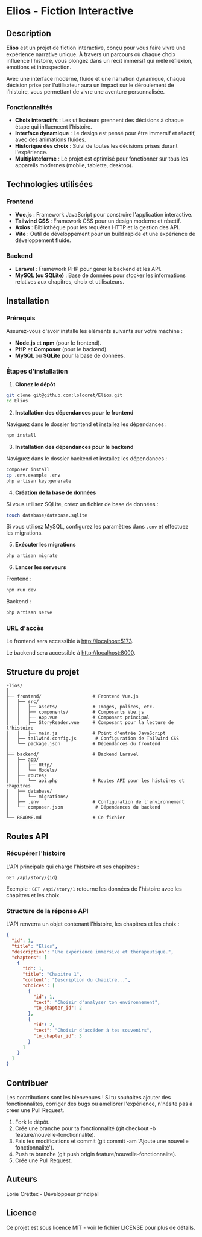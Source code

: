 # Elios - Fiction Interactive

## Description

**Elios** est un projet de fiction interactive, conçu pour vous faire vivre une expérience narrative unique. À travers un parcours où chaque choix influence l'histoire, vous plongez dans un récit immersif qui mêle réflexion, émotions et introspection.

Avec une interface moderne, fluide et une narration dynamique, chaque décision prise par l'utilisateur aura un impact sur le déroulement de l'histoire, vous permettant de vivre une aventure personnalisée.

### Fonctionnalités

* **Choix interactifs** : Les utilisateurs prennent des décisions à chaque étape qui influencent l'histoire.
* **Interface dynamique** : Le design est pensé pour être immersif et réactif, avec des animations fluides.
* **Historique des choix** : Suivi de toutes les décisions prises durant l'expérience.
* **Multiplateforme** : Le projet est optimisé pour fonctionner sur tous les appareils modernes (mobile, tablette, desktop).

## Technologies utilisées

### Frontend

* **Vue.js** : Framework JavaScript pour construire l'application interactive.
* **Tailwind CSS** : Framework CSS pour un design moderne et réactif.
* **Axios** : Bibliothèque pour les requêtes HTTP et la gestion des API.
* **Vite** : Outil de développement pour un build rapide et une expérience de développement fluide.

### Backend

* **Laravel** : Framework PHP pour gérer le backend et les API.
* **MySQL (ou SQLite)** : Base de données pour stocker les informations relatives aux chapitres, choix et utilisateurs.

## Installation

### Prérequis

Assurez-vous d'avoir installé les éléments suivants sur votre machine :

* **Node.js** et **npm** (pour le frontend).
* **PHP** et **Composer** (pour le backend).
* **MySQL** ou **SQLite** pour la base de données.

### Étapes d'installation

1. **Clonez le dépôt**

```bash
git clone git@github.com:lolocret/Elios.git
cd Elios
```

2. **Installation des dépendances pour le frontend**

Naviguez dans le dossier frontend et installez les dépendances :

```bash
npm install
```

3. **Installation des dépendances pour le backend**

Naviguez dans le dossier backend et installez les dépendances :

```bash
composer install
cp .env.example .env
php artisan key:generate
```

4. **Création de la base de données**

Si vous utilisez SQLite, créez un fichier de base de données :

```bash
touch database/database.sqlite
```

Si vous utilisez MySQL, configurez les paramètres dans `.env` et effectuez les migrations.

5. **Exécuter les migrations**

```bash
php artisan migrate
```

6. **Lancer les serveurs**

Frontend :

```bash
npm run dev
```

Backend :

```bash
php artisan serve
```

### URL d'accès

Le frontend sera accessible à [http://localhost:5173](http://localhost:5173).

Le backend sera accessible à [http://localhost:8000](http://localhost:8000).

## Structure du projet

```
Elios/
│
├── frontend/                   # Frontend Vue.js
│   ├── src/
│   │   ├── assets/             # Images, polices, etc.
│   │   ├── components/         # Composants Vue.js
│   │   ├── App.vue             # Composant principal
│   │   ├── StoryReader.vue     # Composant pour la lecture de l'histoire
│   │   ├── main.js             # Point d'entrée JavaScript
│   ├── tailwind.config.js       # Configuration de Tailwind CSS
│   └── package.json            # Dépendances du frontend
│
├── backend/                    # Backend Laravel
│   ├── app/
│   │   ├── Http/
│   │   └── Models/
│   ├── routes/
│   │   └── api.php             # Routes API pour les histoires et chapitres
│   ├── database/
│   │   └── migrations/
│   ├── .env                    # Configuration de l'environnement
│   └── composer.json            # Dépendances du backend
│
└── README.md                   # Ce fichier
```

## Routes API

### Récupérer l'histoire

L'API principale qui charge l'histoire et ses chapitres :

```http
GET /api/story/{id}
```

Exemple : `GET /api/story/1` retourne les données de l'histoire avec les chapitres et les choix.

### Structure de la réponse API

L'API renverra un objet contenant l'histoire, les chapitres et les choix :

```json
{
  "id": 1,
  "title": "Elios",
  "description": "Une expérience immersive et thérapeutique.",
  "chapters": [
    {
      "id": 1,
      "title": "Chapitre 1",
      "content": "Description du chapitre...",
      "choices": [
        {
          "id": 1,
          "text": "Choisir d'analyser ton environnement",
          "to_chapter_id": 2
        },
        {
          "id": 2,
          "text": "Choisir d'accéder à tes souvenirs",
          "to_chapter_id": 3
        }
      ]
    }
  ]
}
```

## Contribuer

Les contributions sont les bienvenues ! Si tu souhaites ajouter des fonctionnalités, corriger des bugs ou améliorer l'expérience, n'hésite pas à créer une Pull Request.

1. Fork le dépôt.
2. Crée une branche pour ta fonctionnalité (git checkout -b feature/nouvelle-fonctionnalite).
3. Fais tes modifications et commit (git commit -am 'Ajoute une nouvelle fonctionnalité').
4. Push ta branche (git push origin feature/nouvelle-fonctionnalite).
5. Crée une Pull Request.

## Auteurs

Lorie Crettex - Développeur principal

## Licence

Ce projet est sous licence MIT - voir le fichier LICENSE pour plus de détails.

